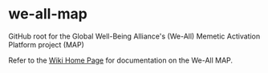 # we-all-map
GitHub root for the Global Well-Being Alliance's (We-All) Memetic Activation Platform project (MAP)

Refer to the [Wiki Home Page](we-all-map/wiki) for documentation on the We-All MAP.
